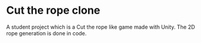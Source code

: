 # Cut the rope clone
 A student project which is a Cut the rope like game made with Unity.
 The 2D rope generation is done in code.
